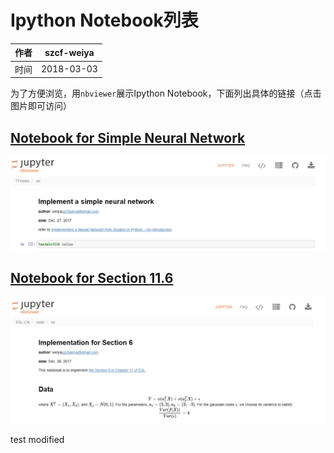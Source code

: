 # Ipython Notebook列表

| 作者   | szcf-weiya                               |
| ---- | ---------------------------------------- |
| 时间   | 2018-03-03                               |

为了方便浏览，用`nbviewer`展示Ipython Notebook，下面列出具体的链接（点击图片即可访问）

## [Notebook for Simple Neural Network](http://nbviewer.jupyter.org/github/szcf-weiya/TFnotes/blob/master/nn/nn.ipynb)

[![](screenshot1.png)](http://nbviewer.jupyter.org/github/szcf-weiya/TFnotes/blob/master/nn/nn.ipynb)

## [Notebook for Section 11.6](http://nbviewer.jupyter.org/github/szcf-weiya/ESL-CN/blob/master/code/nn/Implementation-for-Section-6.ipynb)

[![](screenshot2.png)](http://nbviewer.jupyter.org/github/szcf-weiya/ESL-CN/blob/master/code/nn/Implementation-for-Section-6.ipynb)

test modified